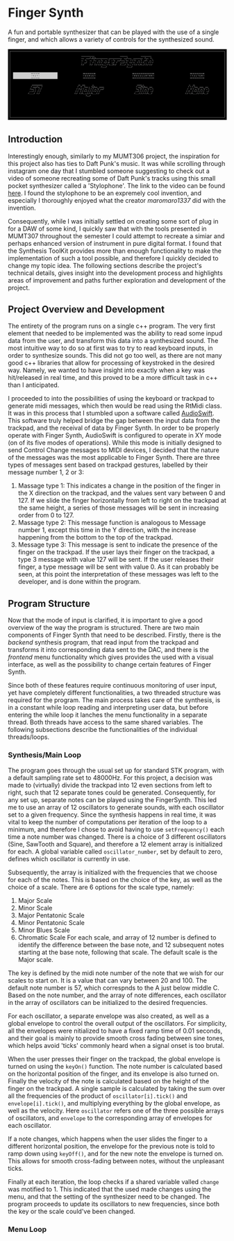 # Finger Synth

A fun and portable synthesizer that can be played with the use of a single finger, and which allows a variety of controls for the synthesized sound.

![Alt text](images/fingersynth.png?raw=true "Finger Synth Menu")

## Introduction
Interestingly enough, similarly to my MUMT306 project, the inspiration for this project also has ties to Daft Punk's music. It was while scrolling through instagram one day that I stumbled someone suggesting to check out a video of someone recreating some of Daft Punk's tracks using this small pocket synthesizer called a 'Stylophone'. The link to the video can be found [here](https://www.youtube.com/watch?v=dllfRLUX5xk). I found the stylophone to be an expremely cool invention, and especially I thoroughly enjoyed what the creator *maromaro1337* did with the invention.

Consequently, while I was initially settled on creating some sort of plug in for a DAW of some kind, I quickly saw that with the tools presented in MUMT307 throughout the semester I could attempt to recreate a simiar and perhaps enhanced version of instrument in pure digital format. I found that the Synthesis ToolKit provides more than enough functionality to make the implementation of such a tool possible, and therefore I quickly decided to change my topic idea. The following sections describe the project's technical details, gives insight into the development process and highlights areas of improvement and paths further exploration and development of the project.

## Project Overview and Development
The entirety of the program runs on a single c++ program. The very first element that needed to be implemented was the ability to read some inpud data from the user, and transform this data into a synthesized sound. The most intuitive way to do so at first was to try to read keyboard inputs, in order to synthesize sounds. This did not go too well, as there are not many good c++ libraries that allow for processing of keystroked in the desired way. Namely, we wanted to have insight into exactly when a key was hit/released in real time, and this proved to be a more difficult task in c++ than I anticipated. 

I proceeded to into the possibilities of using the keyboard or trackpad to generate midi messages, which then would be read using the RtMidi class. It was in this process that I stumbled upon a software called [AudioSwift](https://audioswiftapp.com/). This software truly helped bridge the gap between the input data from the trackpad, and the receival of data by Finger Synth. In order to be properly operate with Finger Synth, AudioSwift is configured to operate in XY mode (on of its five modes of operations). While this mode is initially designed to send Control Change messages to MIDI devices, I decided that the nature of the messages was the most applicable to Finger Synth. There are three types of messages sent based on trackpad gestures, labelled by their message number 1, 2 or 3:

1. Massage type 1: This indicates a change in the position of the finger in the X direction on the trackpad, and the values sent vary between 0 and 127. If we slide the finger horizontally from left to right on the trackpad at the same height, a series of those messages will be sent in increasing order from 0 to 127. 
1. Massage type 2: This message function is analogous to Message number 1, except this time in the Y direction, with the increase happening from the bottom to the top of the trackpad. 
1. Message type 3: This message is sent to indicate the presence of the finger on the trackpad. If the user lays their finger on the trackpad, a type 3 message with value 127 will be sent. If the user releases their finger, a type message will be sent with value 0.
As it can probably be seen, at this point the interpretation of these messages was left to the developer, and is done within the program.

## Program Structure

Now that the mode of input is clarified, it is important to give a good overview of the way the program is structured. There are two main components of Finger Synth that need to be described. Firstly, there is the *backend* synthesis program, that read input from the trackpad and transforms it into corresponding data sent to the DAC, and there is the *frontend* menu functionality which gives provides the used with a visual interface, as well as the possibility to change certain features of Finger Synth.

Since both of these features require continuous monitoring of user input, yet have completely different functionalities, a two threaded structure was required for the program. The main process takes care of the synthesis, is in a constant while loop reading and interpreting user data, but before entering the while loop it lanches the menu functionality in a separate thread. Both threads have access to the same shared variables. The following subsections describe the functionalities of the individual threads/loops.

### Synthesis/Main Loop
The program goes through the usual set up for standard STK program, with a default sampling rate set to 48000Hz. For this project, a decision was made to (virtually) divide the trackpad into 12 even sections from left to right, such that 12 separate tones could be generated. Consequently, for any set up, separate notes can be played using the FingerSynth. This led me to use an array of 12 oscillators to generate sounds, with each oscillator set to a given frequency. Since the synthesis happens in real time, it was vital to keep the number of computations per iteration of the loop to a minimum, and therefore I chose to avoid having to use `setFrequency()` each time a note number was changed. There is a choice of 3 different oscillators (Sine, SawTooth and Square), and therefore a 12 element array is initialized for each. A global variable called `oscillator_number`, set by default to zero, defines which oscillator is currently in use.

Subsequently, the array is initialized with the frequencies that we choose for each of the notes. This is based on the choice of the key, as well as the choice of a scale. There are 6 options for the scale type, namely:
1. Major Scale 
1. Minor Scale
1. Major Pentatonic Scale
1. Minor Pentatonic Scale
1. Minor Blues Scale
1. Chromatic Scale
For each scale, and array of 12 number is defined to identify the difference between the base note, and 12 subsequent notes starting at the base note, following that scale. The default scale is the Major scale. 

The key is defined by the midi note number of the note that we wish for our scales to start on. It is a value that can vary between 20 and 100. The default note number is 57, which correspnds to the A just below middle C. Based on the note number, and the array of note differences, each oscillator in the array of oscillators can be initialized to the desired frequencies. 

For each oscillator, a separate envelope was also created, as well as a global envelope to control the overall output of the oscillators. For simplicity, all the envelopes were nitialized to have a fixed ramp time of 0.01 seconds, and their goal is mainly to provide smooth cross fading between sine tones, which helps avoid 'ticks' commonly heard when a signal onset is too brutal. 

When the user presses their finger on the trackpad, the global envelope is turned on using the `keyOn()` function. The note number is calculated based on the horizontal position of the finger, and its envelope is also turned on. Finally the velocity of the note is calculated based on the height of the finger on the trackpad. A single sample is calculated by taking the sum over all the frequencies of the product of `oscillator[i].tick()` and `envelope[i].tick()`, and multiplying everything by the global envelope, as well as the velocity. Here `oscillator` refers one of the three possible arrays of oscillators, and `envelope` to the corresponding array of envelopes for each oscillator. 

If a note changes, which happens when the user slides the finger to a different horizontal position, the envelope for the previous note is told to ramp down using `keyOff()`, and for the new note the envelope is turned on. This allows for smooth cross-fading between notes, without the unpleasant ticks. 

Finally at each iteration, the loop checks if a shared variable valled `change` was motified to 1. This indicated that the used made changes using the menu, and that the setting of the synthesizer need to be changed. The program proceeds to update its oscillators to new frequencies, since both the key or the scale could've been changed. 

### Menu Loop


